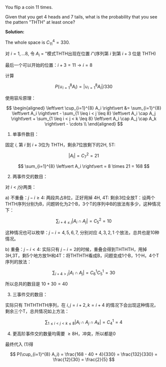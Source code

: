 You flip a coin 11 times.

Given that you get 4 heads and 7 tails, what is the probability that you see the pattern "THTH" at least once?

**Solution:**

The whole space is $C_{11}^{4} = 330$.

对 $i = 1, \ldots 8$, 令 $A_i$ = "模式THTH出现在位置 $i$"(序列第 $i$ 到第 $i+3$ 位是 THTH)

最后一个可以开始的位置：$i+3=11 \rightarrow i=8$

计算 

$$
P(\cup_{i=1}^{8} A_i) = \left\vert \cup_{i=1}^{8} A_i \right\vert / 330 \tag{1}
$$

使用容斥原理：

$$
\begin{aligned}
\left\vert \cup_{i=1}^{8} A_i \right\vert &= \sum_{i=1}^{8} \left\vert A_i \right\vert - \sum_{1 \leq i < j \leq 8} \left\vert A_i \cap A_j \right\vert + \sum_{1 \leq i < j < k \leq 8} \left\vert A_i \cap A_j \cap A_k \right\vert - \cdots \\
\end{aligned}
$$

1. 单事件数目：

固定 $i$, 第 $i$ 到 $i+3$位为 THTH，剩余7位放剩下的2H, 5T:

$$
\left\vert A_i \right\vert = C_{7}^{2} = 21
$$

$$
\sum_{i=1}^{8} \left\vert A_i \right\vert = 8 \times 21 = 168
$$

2. 两事件交的数目：

对 $i < j$分两类：

a) 不重叠：$j - i \ge 4$: 两段共占8位，正好用掉 4H, 4T: 剩余3位全放T：设两个THTH序列分别为B，问题转化为2个B，3个T的序列中B的放法有多少，这种情况下：

$$
\sum_{i + 4 \le j} \left\vert A_i \cap A_j \right\vert = C_{5}^{2} = 10
$$

这种情况也可以枚举：$j-i=4,5,6,7$, 分别对应 $4,3,2,1$ 个放法，总共也是10种情况。

b) 重叠：$j - i < 4$: 实际只有 $j-i=2$的时候，重叠会得到THTHTH，用掉3H,3T，剩5个地方放1H和4T：将THTHTH看成B，问题变成1个B，1个H，4个T序列的放法：

$$
\sum_{i + 4 > j} \left\vert A_i \cap A_j \right\vert = C_{6}^{1}C_{5}^{1} = 30
$$

所以总共的数目是 $10 + 30=40$

3. 三事件交的数目：

实际只有 THTHTHTH序列，在 $i, j=i+2, k=i+4$ 的情况下会出现这种情况，剩余三个T，总共情况如上方法：

$$
\sum_{1 \leq i < j < k \leq 8} \left\vert A_i \cap A_j \cap A_k \right\vert = C_4^{1} = 4
$$

4. 更高阶事件交的数量均需要 $\ge 8$H，冲突，所以都是0

最终代入 $(1)$得

$$
P(\cup_{i=1}^{8} A_i) = \frac{168 - 40 + 4}{330} = \frac{132}{330} = \frac{12}{30} = \frac{2}{5}
$$
